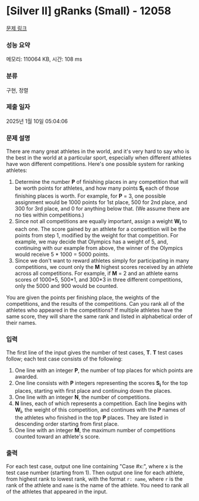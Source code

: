 # [Silver II] gRanks (Small) - 12058 

[문제 링크](https://www.acmicpc.net/problem/12058) 

### 성능 요약

메모리: 110064 KB, 시간: 108 ms

### 분류

구현, 정렬

### 제출 일자

2025년 1월 10일 05:04:06

### 문제 설명

<p>There are many great athletes in the world, and it's very hard to say who is the best in the world at a particular sport, especially when different athletes have won different competitions. Here's one possible system for ranking athletes:</p>

<ol>
	<li>Determine the number <strong>P</strong> of finishing places in any competition that will be worth points for athletes, and how many points <strong>S<sub>i</sub></strong> each of those finishing places is worth. For example, for <strong>P</strong> = 3, one possible assignment would be 1000 points for 1st place, 500 for 2nd place, and 300 for 3rd place, and 0 for anything below that. (We assume there are no ties within competitions.)</li>
	<li>Since not all competitions are equally important, assign a weight <strong>W<sub>i</sub></strong> to each one. The score gained by an athlete for a competition will be the points from step 1, modified by the weight for that competition. For example, we may decide that Olympics has a weight of 5, and, continuing with our example from above, the winner of the Olympics would receive 5 * 1000 = 5000 points.</li>
	<li>Since we don't want to reward athletes simply for participating in many competitions, we count only the <strong>M</strong> highest scores received by an athlete across all competitions. For example, if <strong>M</strong> = 2 and an athlete earns scores of 1000*5, 500*1, and 300*3 in three different competitions, only the 5000 and 900 would be counted.</li>
</ol>

<p>You are given the points per finishing place, the weights of the competitions, and the results of the competitions. Can you rank all of the athletes who appeared in the competitions? If multiple athletes have the same score, they will share the same rank and listed in alphabetical order of their names.</p>

### 입력 

 <p>The first line of the input gives the number of test cases, <strong>T</strong>. <strong>T</strong> test cases follow; each test case consists of the following:</p>

<ol>
	<li>One line with an integer <strong>P</strong>, the number of top places for which points are awarded.</li>
	<li>One line consists with <strong>P</strong> integers representing the scores <strong>S<sub>i</sub></strong> for the top places, starting with first place and continuing down the places.</li>
	<li>One line with an integer <strong>N</strong>, the number of competitions.</li>
	<li><strong>N</strong> lines, each of which represents a competition. Each line begins with <strong>W<sub>i</sub></strong>, the weight of this competition, and continues with the <strong>P</strong> names of the athletes who finished in the top <strong>P</strong> places. They are listed in descending order starting from first place.</li>
	<li>One line with an integer <strong>M</strong>, the maximum number of competitions counted toward an athlete's score.</li>
</ol>

### 출력 

 <p>For each test case, output one line containing "Case #x:", where x is the test case number (starting from 1). Then output one line for each athlete, from highest rank to lowest rank, with the format <code>r: name</code>, where <code>r</code> is the rank of the athlete and <code>name</code> is the name of the athlete. You need to rank all of the athletes that appeared in the input.</p>

